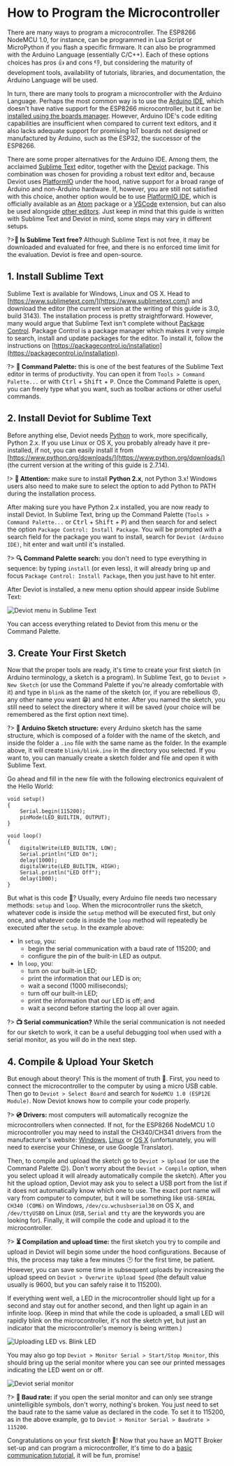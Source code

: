 # How to Program the Microcontroller

There are many ways to program a microcontroller. The ESP8266 NodeMCU 1.0, for instance, can be programmed in Lua Script or MicroPython if you flash a specific firmware. It can also be programmed with the Arduino Language (essentially C/C++). Each of these options choices has pros 👍 and cons 👎, but considering the maturity of development tools, availability of tutorials, libraries, and documentation, the Arduino Language will be used.

In turn, there are many tools to program a microcontroller with the Arduino Language. Perhaps the most common way is to use the [Arduino IDE](https://www.arduino.cc/en/Main/Software), which doesn't have native support for the ESP8266 microcontroller, but it can be [installed using the boards manager](https://tttapa.github.io/ESP8266/Chap03%20-%20Software.html). However, Arduino IDE's code editing capabilities are insufficient when compared to current text editors, and it also lacks adequate support for promising IoT boards not designed or manufactured by Arduino, such as the ESP32, the successor of the ESP8266.

There are some proper alternatives for the Arduino IDE. Among them, the acclaimed [Sublime Text](https://www.sublimetext.com/) editor, together with the [Deviot](https://github.com/gepd/Deviot) package. This combination was chosen for providing a robust text editor and, because Deviot uses [PlatformIO](http://platformio.org/) under the hood, native support for a broad range of Arduino and non-Arduino hardware. If, however, you are still not satisfied with this choice, another option would be to use [PlatformIO IDE](http://platformio.org/platformio-ide), which is officially available as an [Atom](https://atom.io/) package or a [VSCode](https://code.visualstudio.com/) extension, but can also be used alongside [other editors](http://docs.platformio.org/en/latest/ide.html). Just keep in mind that this guide is written with Sublime Text and Deviot in mind, some steps may vary in different setups.

?>**💸 Is Sublime Text free?** Although Sublime Text is not free, it may be downloaded and evaluated for free, and there is no enforced time limit for the evaluation.  Deviot is free and open-source.

## 1. Install Sublime Text

Sublime Text is available for Windows, Linux and OS X. Head to [https://www.sublimetext.com/](https://www.sublimetext.com/) and download the editor (the current version at the writing of this guide is 3.0, build 3143). The installation process is pretty straightforward. However, many would argue that Sublime Text isn't complete without [Package Control](https://packagecontrol.io/). Package Control is a package manager which makes it very simple to search, install and update packages for the editor. To install it, follow the instructions on [https://packagecontrol.io/installation](https://packagecontrol.io/installation).

?> **🎨 Command Palette:** this is one of the best features of the Sublime Text editor in terms of productivity. You can open it from `Tools > Command Palette...` or with <kbd>Ctrl</kbd> + <kbd>Shift</kbd> + <kbd>P</kbd>. Once the Command Palette is open, you can freely type what you want, such as toolbar actions or other useful commands.

## 2. Install Deviot for Sublime Text

Before anything else, Deviot needs [Python](https://www.python.org/) to work, more specifically, Python 2.x. If you use Linux or OS X, you probably already have it pre-installed, if not, you can easily install it from [https://www.python.org/downloads/](https://www.python.org/downloads/) (the current version at the writing of this guide is 2.7.14).

!> **🐍 Attention:** make sure to install **Python 2.x**, not Python 3.x! Windows users also need to make sure to select the option to add Python to PATH during the installation process.

After making sure you have Python 2.x installed, you are now ready to install Deviot. In Sublime Text, bring up the Command Palette (`Tools > Command Palette...` or <kbd>Ctrl</kbd> + <kbd>Shift</kbd> + <kbd>P</kbd>) and then search for and select the option `Package Control: Install Package`. You will be prompted with a search field for the package you want to install, search for `Deviot (Arduino IDE)`, hit enter and wait until it's installed.

?> **🔍 Command Palette search:** you don't need to type everything in sequence: by typing `install` (or even less), it will already bring up and focus `Package Control: Install Package`, then you just have to hit enter.

After Deviot is installed, a new menu option should appear inside Sublime Text:

![Deviot menu in Sublime Text](_images/fs-deviot.png)

You can access everything related to Deviot from this menu or the Command Palette.

## 3. Create Your First Sketch

Now that the proper tools are ready, it's time to create your first sketch (in Arduino terminology, a sketch is a program). In Sublime Text, go to `Deviot > New Sketch` (or use the Command Palette if you're already comfortable with it) and type in `blink` as the name of the sketch (or, if you are rebellious 😠, any other name you want 😁) and hit enter. After you named the sketch, you still need to select the directory where it will be saved (your choice will be remembered as the first option next time).

?> **📁 Arduino Sketch structure:** every Arduino sketch has the same structure, which is composed of a folder with the name of the sketch, and inside the folder a `.ino` file with the same name as the folder. In the example above, it will create `blink/blink.ino` in the directory you selected. If you want to, you can manually create a sketch folder and file and open it with Sublime Text.

Go ahead and fill in the new file with the following electronics equivalent of the Hello World:

```arduino
void setup()
{
    Serial.begin(115200);
    pinMode(LED_BUILTIN, OUTPUT);
}

void loop()
{
    digitalWrite(LED_BUILTIN, LOW);
    Serial.println("LED On");
    delay(1000);
    digitalWrite(LED_BUILTIN, HIGH);
    Serial.println("LED Off");
    delay(1000);
}
```

But what is this code 🤔? Usually, every Arduino file needs two necessary methods: `setup` and `loop`. When the microcontroller runs the sketch, whatever code is inside the `setup` method will be executed first, but only once, and whatever code is inside the `loop` method will repeatedly be executed after the `setup`. In the example above:

- In `setup`, you:
    - begin the serial communication with a baud rate of 115200; and
    - configure the pin of the built-in LED as output.
- In `loop`, you:
    - turn on our built-in LED;
    - print the information that our LED is on;
    - wait a second (1000 milliseconds);
    - turn off our built-in LED;
    - print the information that our LED is off; and
    - wait a second before starting the loop all over again.

?> **📺 Serial communication?** While the serial communication is not needed for our sketch to work, it can be a useful debugging tool when used with a serial monitor, as you will do in the next step.

## 4. Compile & Upload Your Sketch

But enough about theory! This is the moment of truth 🤞. First, you need to connect the microcontroller to the computer by using a micro USB cable. Then go to `Deviot > Select Board` and search for `NodeMCU 1.0 (ESP12E Module)`. Now Deviot knows how to compile your code properly.

?> **💿 Drivers:** most computers will automatically recognize the microcontrollers when connected. If not, for the ESP8266 NodeMCU 1.0 microcontroller you may need to install the CH340/CH341 drivers from the manufacturer's website: [Windows](http://www.wch.cn/download/CH341SER_EXE.html), [Linux](http://www.wch.cn/download/CH341SER_LINUX_ZIP.html) or [OS X](http://www.wch.cn/download/CH341SER_MAC_ZIP.html) (unfortunately, you will need to exercise your Chinese, or use Google Translator).

Then, to compile and upload the sketch go to `Deviot > Upload` (or use the Command Palette 😉). Don't worry about the `Deviot > Compile` option, when you select upload it will already automatically compile the sketch). After you hit the upload option, Deviot may ask you to select a USB port from the list if it does not automatically know which one to use. The exact port name will vary from computer to computer, but it will be something like `USB-SERIAL CH340 (COM6)` on Windows, `/dev/cu.wchusbserial30` on OS X, and `/dev/ttyUSB0` on Linux (`USB`, `Serial` and `tty` are the keywords you are looking for). Finally, it will compile the code and upload it to the microcontroller.

?> **⏳ Compilation and upload time:** the first sketch you try to compile and upload in Deviot will begin some under the hood configurations. Because of this, the process may take a few minutes 🕑 for the first time, be patient. However, you can save some time in subsequent uploads by increasing the upload speed on `Deviot > Overwrite Upload Speed` (the default value usually is 9600, but you can safely raise it to 115200).

If everything went well, a LED in the microcontroller should light up for a second and stay out for another second, and then light up again in an infinite loop. (Keep in mind that while the code is uploaded, a small LED will rapidly blink on the microcontroller, it's not the sketch yet, but just an indicator that the microcontroller's memory is being written.)

![Uploading LED vs. Blink LED](_images/uploading-vs-blink.gif)

You may also go top `Deviot > Monitor Serial > Start/Stop Monitor`, this should bring up the serial monitor where you can see our printed messages indicating the LED went on or off.

![Deviot serial monitor](_images/fs-deviot-monitor.png)

?> **🔣 Baud rate:** if you open the serial monitor and can only see strange unintelligible symbols, don't worry, nothing's broken. You just need to set the baud rate to the same value as declared in the code. To set it to 115200, as in the above example, go to `Deviot > Monitor Serial > Baudrate > 115200`.

Congratulations on your first sketch 👏! Now that you have an MQTT Broker set-up and can program a microcontroller, it's time to do a [basic communication tutorial](fs-basic-communication-tutorial.md), it will be fun, promise!